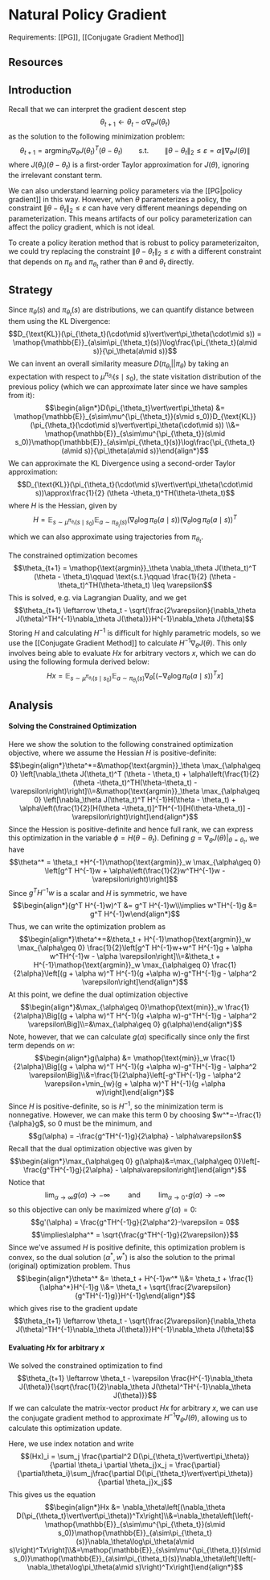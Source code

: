 # Natural Policy Gradient
Requirements: [[PG]], [[Conjugate Gradient Method]]
## Resources

## Introduction

Recall that we can interpret the gradient descent step
$$\theta_{t+1} \leftarrow \theta_t - \alpha \nabla_\theta J(\theta_t)$$
as the solution to the following minimization problem:
$$\theta_{t+1} = \mathop{\text{argmin}}_\theta \nabla_\theta J(\theta_t)^T (\theta - \theta_t)\qquad \text{s.t.}\qquad \lVert\theta - \theta_t\rVert_2 \leq \varepsilon = \alpha\lVert\nabla_\theta J(\theta)\rVert$$
where $J(\theta_t) (\theta - \theta_t)$ is a first-order Taylor approximation for $J(\theta)$, ignoring the irrelevant constant term.

We can also understand learning policy parameters via the [[PG|policy gradient]] in this way. However, when $\theta$ parameterizes a policy, the constraint $\lVert\theta - \theta_t\rVert_2 \leq \varepsilon$ can have very different meanings depending on parameterization. This means artifacts of our policy parameterization can affect the policy gradient, which is not ideal.

To create a policy iteration method that is robust to policy parameterizaiton, we could try replacing the constraint $\lVert\theta - \theta_t\rVert_2 \leq \varepsilon$ with a different constraint that depends on $\pi_\theta$ and $\pi_{\theta_t}$ rather than $\theta$ and $\theta_t$ directly. 

## Strategy
Since $\pi_\theta(s)$ and $\pi_{\theta_t}(s)$ are distributions, we can quantify distance between them using the KL Divergence:
$$D_{\text{KL}}(\pi_{\theta_t}(\cdot\mid s)\vert\vert\pi_\theta(\cdot\mid s)) = \mathop{\mathbb{E}}_{a\sim\pi_{\theta_t}(s)}\log\frac{\pi_{\theta_t}(a\mid s)}{\pi_\theta(a\mid s)}$$
We can invent an overall similarity measure $D(\pi_{\theta_t}\vert\vert\pi_\theta)$ by taking an expectation with respect to $\mu^{\pi_{\theta_t}}(s\mid s_0)$, the state visitation distribution of the previous policy (which we can approximate later since we have samples from it):
$$\begin{align*}D(\pi_{\theta_t}\vert\vert\pi_\theta) &= \mathop{\mathbb{E}}_{s\sim\mu^{\pi_{\theta_t}}(s\mid s_0)}D_{\text{KL}}(\pi_{\theta_t}(\cdot\mid s)\vert\vert\pi_\theta(\cdot\mid s)) \\&= \mathop{\mathbb{E}}_{s\sim\mu^{\pi_{\theta_t}}(s\mid s_0)}\mathop{\mathbb{E}}_{a\sim\pi_{\theta_t}(s)}\log\frac{\pi_{\theta_t}(a\mid s)}{\pi_\theta(a\mid s)}\end{align*}$$
We can approximate the KL Divergence using a second-order Taylor approximation:
$$D_{\text{KL}}(\pi_{\theta_t}(\cdot\mid s)\vert\vert\pi_\theta(\cdot\mid s))\approx\frac{1}{2} (\theta -\theta_t)^TH(\theta-\theta_t)$$
where $H$ is the Hessian, given by
$$H = \mathop{\mathbb{E}}_{s\sim\mu^{\pi_{\theta_t}}(s\mid s_0)}\mathop{\mathbb{E}}_{a\sim\pi_{\theta_t}(s)}(\nabla_\theta \log \pi_\theta(a\mid s))(\nabla_\theta \log \pi_\theta(a\mid s))^T$$
which we can also approximate using trajectories from $\pi_{\theta_t}$.

The constrained optimization becomes
$$\theta_{t+1} = \mathop{\text{argmin}}_\theta \nabla_\theta J(\theta_t)^T (\theta - \theta_t)\qquad \text{s.t.}\qquad \frac{1}{2} (\theta -\theta_t)^TH(\theta-\theta_t) \leq \varepsilon$$
This is solved, e.g. via Lagrangian Duality, and we get
$$\theta_{t+1} \leftarrow \theta_t -  \sqrt{\frac{2\varepsilon}{\nabla_\theta J(\theta)^TH^{-1}\nabla_\theta J(\theta)}}H^{-1}\nabla_\theta J(\theta)$$
Storing $H$ and calculating $H^{-1}$ is difficult for highly parametric models, so we use the [[Conjugate Gradient Method]] to calculate $H^{-1}\nabla_\theta J(\theta)$. This only involves being able to evaluate $Hx$ for arbitrary vectors $x$, which we can do using the following formula derived below: 
$$Hx=\mathop{\mathbb{E}}_{s\sim\mu^{\pi_{\theta_t}}(s\mid s_0)}\mathop{\mathbb{E}}_{a\sim\pi_{\theta_t}(s)}\nabla_\theta\left[\left(-\nabla_\theta\log\pi_\theta(a\mid s)\right)^Tx\right]$$
## Analysis
#### Solving the Constrained Optimization
Here we show the solution to the following constrained optimization objective, where we assume the Hessian $H$ is positive-definite:
$$\begin{align*}\theta^*=&\mathop{\text{argmin}}_\theta \max_{\alpha\geq 0}  \left[\nabla_\theta J(\theta_t)^T (\theta - \theta_t) + \alpha\left(\frac{1}{2}(\theta -\theta_t)^TH(\theta-\theta_t) - \varepsilon\right)\right]\\=&\mathop{\text{argmin}}_\theta \max_{\alpha\geq 0}  \left[\nabla_\theta J(\theta_t)^T H^{-1}H(\theta - \theta_t) + \alpha\left(\frac{1}{2}[H(\theta -\theta_t)]^TH^{-1}[H(\theta-\theta_t)] - \varepsilon\right)\right]\end{align*}$$
Since the Hession is positive-definite and hence full rank, we can express this optimization in the variable $\phi=H(\theta-\theta_t)$. Defining $g = \nabla_\theta J(\theta)\vert_{\theta=\theta_t}$, we have
$$\theta^* = \theta_t +H^{-1}\mathop{\text{argmin}}_w \max_{\alpha\geq 0}  \left[g^T H^{-1}w + \alpha\left(\frac{1}{2}w^TH^{-1}w - \varepsilon\right)\right]$$
Since $g^T H^{-1}w$ is a scalar and $H$ is symmetric, we have
$$\begin{align*}(g^T H^{-1}w)^T &= g^T H^{-1}w\\\implies w^TH^{-1}g &= g^T H^{-1}w\end{align*}$$
Thus, we can write the optimization problem as
$$\begin{align*}\theta^*=&\theta_t + H^{-1}\mathop{\text{argmin}}_w \max_{\alpha\geq 0}  \frac{1}{2}\left[g^T H^{-1}w+w^T H^{-1}g + \alpha w^TH^{-1}w - \alpha \varepsilon\right]\\=&\theta_t + H^{-1}\mathop{\text{argmin}}_w \max_{\alpha\geq 0}  \frac{1}{2\alpha}\left[(g + \alpha w)^T H^{-1}(g +\alpha w)-g^TH^{-1}g - \alpha^2 \varepsilon\right]\end{align*}$$
At this point, we define the dual optimization objective
$$\begin{align*}&\max_{\alpha\geq 0}\mathop{\text{min}}_w  \frac{1}{2\alpha}\Big[(g + \alpha w)^T H^{-1}(g +\alpha w)-g^TH^{-1}g - \alpha^2 \varepsilon\Big]\\=&\max_{\alpha\geq 0} g(\alpha)\end{align*}$$
Note, however, that we can calculate $g(\alpha)$ specifically since only the first term depends on $w$:
$$\begin{align*}g(\alpha) &= \mathop{\text{min}}_w  \frac{1}{2\alpha}\Big[(g + \alpha w)^T H^{-1}(g +\alpha w)-g^TH^{-1}g - \alpha^2 \varepsilon\Big]\\&=\frac{1}{2\alpha}\left[-g^TH^{-1}g - \alpha^2 \varepsilon+\min_{w}(g + \alpha w)^T H^{-1}(g +\alpha w)\right]\end{align*}$$
Since $H$ is positive-definite, so is $H^{-1}$, so the minimization term is nonnegative. However, we can make this term 0 by choosing $w^*=-\frac{1}{\alpha}g$, so 0 must be the minimum, and
$$g(\alpha) = -\frac{g^TH^{-1}g}{2\alpha} - \alpha\varepsilon$$
Recall that the dual optimization objective was given by
$$\begin{align*}\max_{\alpha\geq 0} g(\alpha)&=\max_{\alpha\geq 0}\left[-\frac{g^TH^{-1}g}{2\alpha} - \alpha\varepsilon\right]\end{align*}$$
Notice that $$\lim_{\alpha\to\infty}g(\alpha)\to-\infty\qquad\text{ and }\qquad\lim_{\alpha\to 0^+}g(\alpha)\to-\infty$$ so this objective can only be maximized where $g'(\alpha) = 0$:
$$g'(\alpha) = \frac{g^TH^{-1}g}{2\alpha^2}-\varepsilon = 0$$
$$\implies\alpha^* = \sqrt{\frac{g^TH^{-1}g}{2\varepsilon}}$$
Since we've assumed $H$ is positive definite, this optimization problem is convex, so the dual solution $(\alpha^*, w^*)$ is also the solution to the primal (original) optimization problem. Thus
$$\begin{align*}\theta^* &= \theta_t + H^{-1}w^* \\&= \theta_t + \frac{1}{\alpha^*}H^{-1}g \\&= \theta_t + \sqrt{\frac{2\varepsilon}{g^TH^{-1}g}}H^{-1}g\end{align*}$$
which gives rise to the gradient update
$$\theta_{t+1} \leftarrow \theta_t -  \sqrt{\frac{2\varepsilon}{\nabla_\theta J(\theta)^TH^{-1}\nabla_\theta J(\theta)}}H^{-1}\nabla_\theta J(\theta)$$
#### Evaluating $Hx$ for arbitrary $x$
We solved the constrained optimization to find 
$$\theta_{t+1} \leftarrow \theta_t - \varepsilon \frac{H^{-1}\nabla_\theta J(\theta)}{\sqrt{\frac{1}{2}\nabla_\theta J(\theta)^TH^{-1}\nabla_\theta J(\theta)}}$$
If we can calculate the matrix-vector product $Hx$ for arbitrary $x$, we can use the conjugate gradient method to approximate $H^{-1}\nabla_\theta J(\theta)$, allowing us to calculate this optimization update.

Here, we use index notation and write
$$(Hx)_i = \sum_j \frac{\partial^2 D(\pi_{\theta_t}\vert\vert\pi_\theta)}{\partial \theta_i \partial \theta_j}x_j = \frac{\partial}{\partial\theta_i}\sum_j\frac{\partial D(\pi_{\theta_t}\vert\vert\pi_\theta)}{\partial \theta_j}x_j$$
This gives us the equation
$$\begin{align*}Hx &= \nabla_\theta\left[(\nabla_\theta D(\pi_{\theta_t}\vert\vert\pi_\theta))^Tx\right]\\&=\nabla_\theta\left[\left(-\mathop{\mathbb{E}}_{s\sim\mu^{\pi_{\theta_t}}(s\mid s_0)}\mathop{\mathbb{E}}_{a\sim\pi_{\theta_t}(s)}\nabla_\theta\log\pi_\theta(a\mid s)\right)^Tx\right]\\&=\mathop{\mathbb{E}}_{s\sim\mu^{\pi_{\theta_t}}(s\mid s_0)}\mathop{\mathbb{E}}_{a\sim\pi_{\theta_t}(s)}\nabla_\theta\left[\left(-\nabla_\theta\log\pi_\theta(a\mid s)\right)^Tx\right]\end{align*}$$

